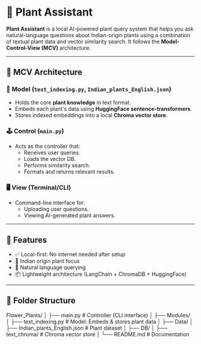 # 🌿 Plant Assistant

**Plant Assistant** is a local AI-powered plant query system that helps you ask natural-language questions about Indian-origin plants using a combination of textual plant data and vector similarity search. It follows the **Model-Control-View (MCV)** architecture.

---

## 📐 MCV Architecture

### 🧠 Model (`text_indexing.py`, `Indian_plants_English.json`)
- Holds the core **plant knowledge** in text format.
- Embeds each plant's data using **HuggingFace sentence-transformers**.
- Stores indexed embeddings into a local **Chroma vector store**.

### 🕹️ Control (`main.py`)
- Acts as the controller that:
  - Receives user queries.
  - Loads the vector DB.
  - Performs similarity search.
  - Formats and returns relevant results.

### 🖥️ View (Terminal/CLI)
- Command-line interface for:
  - Uploading user questions.
  - Viewing AI-generated plant answers.

---

## 🚀 Features

- ✅ Local-first: No internet needed after setup
- 🌱 Indian origin plant focus
- 💬 Natural language querying
- 📦 Lightweight architecture (LangChain + ChromaDB + HuggingFace)

---

## 📁 Folder Structure

Flower_Plants/
│
├── main.py # Controller (CLI interface)
│
├── Modules/
│ ├── text_indexing.py # Model: Embeds & stores plant data
│
├── Data/
│ ├── Indian_plants_English.json # Plant dataset
│
├── DB/
│ ├── text_chroma/ # Chroma vector store
│
└── README.md # Documentation
